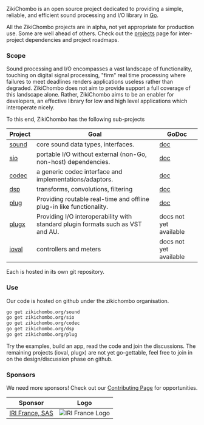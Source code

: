 ZikiChombo is an open source project dedicated to providing a simple, reliable, and efficient 
sound processing and I/O library in [Go](http://golang.org).

All the ZikiChombo projects are in alpha, not yet appropriate for production use.
Some are well ahead of others.  Check out the [projects](/projects) page for
inter-project dependencies and project roadmaps.

### Scope
Sound processing and I/O encompasses a vast landscape of functionality, touching
on digital signal processing, "firm" real time processing where failures to
meet deadlines renders applications useless rather than degraded.  ZikiChombo
does not aim to provide support a full coverage of this landscape alone.  Rather,
ZikiChombo aims to be an enabler for developers, an effective library for low and
high level applications which interoperate nicely.

To this end, ZikiChombo has the following sub-projects

Project  | Goal | GoDoc
---------|------|------
[sound](http://github.com/zikichombo/sound)    | core sound data types, interfaces. | [doc](http://godoc.org/zikichombo.org/sound)
  [sio](http://github.com/zikichombo/sio)    | portable I/O without external (non-Go, non-host) dependencies.| [doc](http://godoc.org/zikichombo.org/sio)
  [codec](http://github.com/zikichombo/codec)  | a generic codec interface and implementations/adaptors.| [doc](http://godoc.org/zikichombo.org/codec)
  [dsp](http://github.com/zikichombo/dsp)    | transforms, convolutions, filtering | [doc](http://godoc.org/zikichombo.org/dsp)
  [plug](http://github.com/zikichombo/plug)   | Providing routable real-time and offline plug-in like functionality. | [doc](http://godoc.org/zikichombo.org/plug)
  [plugx](http://github.com/zikichombo/plugx)  | Providing I/O interoperability with standard plugin formats such as VST and AU. | docs not yet available
  [ioval](http://github.com/zikichombo/ioval)  | controllers and meters | docs not yet available

Each is hosted in its own git repository.

### Use
Our code is hosted on github under the zikichombo organisation.

```sh
go get zikichombo.org/sound
go get zikichombo.org/sio
go get zikichombo.org/codec
go get zikichombo.org/dsp
go get zikichombo.org/plug
```

Try the examples, build an app, read the code and join the discussions.  The remaining projects
(ioval, plugx) are not yet go-gettable, feel free to join in on the design/discussion phase on github.


### Sponsors

We need more sponsors!  Check out our [Contributing Page](/contrib) for 
opportunities.

Sponsor | Logo
--------|-----
[IRI France, SAS](http://iri-labs.com) | ![IRI France Logo](/iri-labs.ico) 







